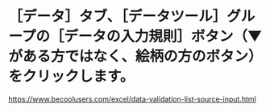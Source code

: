 # ［データ］タブ、［データツール］グループの［データの入力規則］ボタン（▼がある方ではなく、絵柄の方のボタン）をクリックします。
https://www.becoolusers.com/excel/data-validation-list-source-input.html

